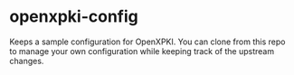 openxpki-config
===============

Keeps a sample configuration for OpenXPKI. You can clone from this repo to manage your own configuration while keeping track of the upstream changes.
